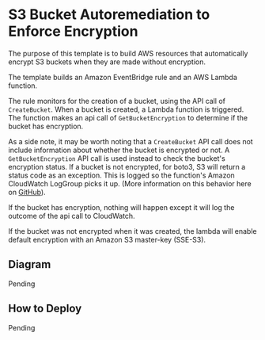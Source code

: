 # S3 Bucket Autoremediation to Enforce Encryption

The purpose of this template is to build AWS resources that automatically encrypt S3 buckets when they are made without encryption.

The template builds an Amazon EventBridge rule and an AWS Lambda function. 

The rule monitors for the creation of a bucket, using the API call of `CreateBucket`. When a bucket is created, a Lambda function is triggered. The function makes an api call of `GetBucketEncryption` to determine if the bucket has encryption.

As a side note, it may be worth noting that a `CreateBucket` API call does not include information about whether the bucket is encrypted or not. A `GetBucketEncryption` API call is used instead to check the bucket's encryption status. If a bucket is not encrypted, for boto3, S3 will return a status code as an exception. This is logged so the function's Amazon CloudWatch LogGroup picks it up. (More information on this behavior here on [GitHub](https://github.com/boto/boto3/issues/1899)).


If the bucket has encryption, nothing will happen except it will log the outcome of the api call to CloudWatch.

If the bucket was not encrypted when it was created, the lambda will enable default encryption with an Amazon S3 master-key (SSE-S3).

## Diagram

Pending

## How to Deploy

Pending
